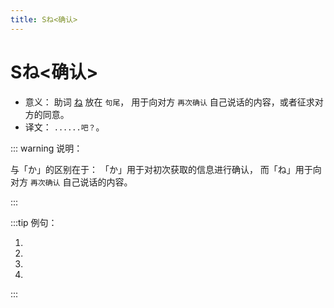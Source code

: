 ```yaml
---
title: Sね<确认>
---
```


# Sね<确认>

- 意义： 助词 [ね](../auxiliary/ne.md) 放在 `句尾`， 用于向对方 `再次确认` 自己说话的内容，或者征求对方的同意。
- 译文： `......吧？`。

::: warning 说明：

与「か」的区别在于： 「か」用于对初次获取的信息进行确认， 而「ね」用于向对方 `再次确认` 自己说话的内容。

:::

:::tip 例句：

1. <grammer-content sentence="あ、[昨日/きのう]の[方/かた]です**ね**。" trans='啊，是昨天的那个人吧？' />
2. <grammer-content sentence="「はじめまして」じゃありません**ね**。" trans='已经不是初次见面了对吧？' />
3. <grammer-content sentence="あの[方/かた]は[王/おう]さんです**ね**。" trans='那个人是小王对吧？' />
4. <grammer-content sentence="[高橋/たかはし]さんは[鈴木/すずき]さんの[後輩/こうはい]でま**ね**。" trans='高桥是铃木的学妹吧？' />

:::
